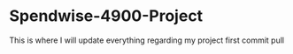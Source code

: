 # Spendwise-4900-Project
This is where I will update everything regarding my project 
first commit pull
